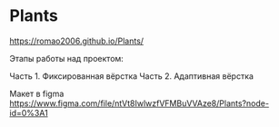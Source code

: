 # Plants
https://romao2006.github.io/Plants/

Этапы работы над проектом:


Часть 1. Фиксированная вёрстка
Часть 2. Адаптивная вёрстка

Макет в figma
https://www.figma.com/file/ntVt8IwlwzfVFMBuVVAze8/Plants?node-id=0%3A1


